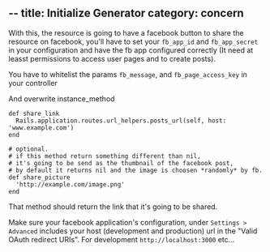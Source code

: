 --
title: Initialize Generator
category: concern
--

With this, the resource is going to have a facebook button to share the resource on facebook, you'll have to set  your `fb_app_id` and `fb_app_secret` in your configuration and have the fb app configured correctly (It need at leasst permissions to access user pages and to create posts).

You have to whitelist the params `fb_message`, and `fb_page_access_key` in your controller

And overwrite instance_method

    def share_link
      Rails.application.routes.url_helpers.posts_url(self, host: 'www.example.com')
    end

    # optional.
    # if this method return something different than nil,
    # it's going to be send as the thumbnail of the facebook post,
    # by default it returns nil and the image is choosen *randomly* by fb.
    def share_picture
      'http://example.com/image.png'
    end

That method should return the link that it's going to be shared.

Make sure your facebook application's configuration, under `Settings > Advanced` includes your host (development and production) url in the "Valid OAuth redirect URIs". For development `http://localhost:3000` etc...
